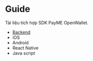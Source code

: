 # Guide
Tài liệu tích hợp SDK PayME OpenWallet.
- [Backend](https://github.com/PayME-Tech/OpenEWallet/wiki/Backend)
- iOS
- Android
- React Native
- Java script

